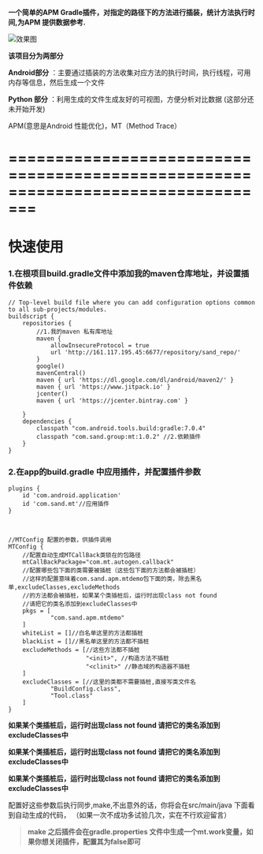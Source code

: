  **一个简单的APM Gradle插件，对指定的路径下的方法进行插装，统计方法执行时间,为APM 提供数据参考.**
 
 
 ![效果图](mpt1.png)
 
 
 **该项目分为两部分** 

 **Android部分** ：主要通过插装的方法收集对应方法的执行时间，执行线程，可用内存等信息，然后生成一个文件 

 **Python 部分** ：利用生成的文件生成友好的可视图，方便分析对比数据 (这部分还未开始开发)

APM(意思是Android 性能优化)，MT（Method Trace）

# =================================================================================

# 快速使用
### 1.在根项目build.gradle文件中添加我的maven仓库地址，并设置插件依赖

```
// Top-level build file where you can add configuration options common to all sub-projects/modules.
buildscript {
    repositories {
        //1.我的maven 私有库地址
        maven {
            allowInsecureProtocol = true
            url 'http://161.117.195.45:6677/repository/sand_repo/'
        }
        google()
        mavenCentral()
        maven { url 'https://dl.google.com/dl/android/maven2/' }
        maven { url 'https://www.jitpack.io' }
        jcenter()
        maven { url 'https://jcenter.bintray.com' }

    }
    dependencies {
        classpath "com.android.tools.build:gradle:7.0.4"
        classpath "com.sand.group:mt:1.0.2" //2.依赖插件
    }
}
```
### 2.在app的build.gradle 中应用插件，并配置插件参数
```
plugins {
    id 'com.android.application'
    id 'com.sand.mt'//应用插件
}



//MTConfig 配置的参数，供插件调用
MTConfig {
    //配置自动生成MTCallBack类锁在的包路径
    mtCallBackPackage="com.mt.autogen.callback"
    //配置哪些包下面的类需要被插桩（这些包下面的方法都会被插桩）
    //这样的配置意味着com.sand.apm.mtdemo包下面的类，除去黑名单,excludeClasses,excludeMethods
    //的方法都会被插桩，如果某个类插桩后，运行时出现class not found
    //请把它的类名添加到excludeClasses中
    pkgs = [
            "com.sand.apm.mtdemo"
    ]
    whiteList = []//白名单这里的方法都插桩
    blackList = []//黑名单这里的方法都不插桩
    excludeMethods = [//这些方法都不插桩
                      "<init>", //构造方法不插桩
                      "<clinit>" //静态域的构造器不插桩
    ]
    excludeClasses = [//这里的类都不需要插桩,直接写类文件名
            "BuildConfig.class",
            "Tool.class"
    ]
}

```

**如果某个类插桩后，运行时出现class not found 请把它的类名添加到excludeClasses中**

**如果某个类插桩后，运行时出现class not found 请把它的类名添加到excludeClasses中**

**如果某个类插桩后，运行时出现class not found 请把它的类名添加到excludeClasses中**

配置好这些参数后执行同步,make,不出意外的话，你将会在src/main/java 下面看到自动生成的代码，
（如果一次不成功多试验几次，实在不行欢迎留言）


> **make 之后插件会在gradle.properties 文件中生成一个mt.work变量，如果你想关闭插件，配置其为false即可**

